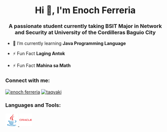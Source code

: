 <h1 align="center">Hi 👋, I'm Enoch Ferreria</h1>
<h3 align="center">A passionate student currently taking BSIT Major in Network and Security at University of the Cordilleras Baguio City</h3>

- 🌱 I’m currently learning **Java Programming Language**

- ⚡ Fun Fact **Laging Antok**
- ⚡ Fun Fact **Mahina sa Math**

<h3 align="left">Connect with me:</h3>
<p align="left">
<a href="https://fb.com/enoch ferreria" target="blank"><img align="center" src="https://raw.githubusercontent.com/rahuldkjain/github-profile-readme-generator/master/src/images/icons/Social/facebook.svg" alt="enoch ferreria" height="30" width="40" /></a>
<a href="https://instagram.com/taqyaki" target="blank"><img align="center" src="https://raw.githubusercontent.com/rahuldkjain/github-profile-readme-generator/master/src/images/icons/Social/instagram.svg" alt="taqyaki" height="30" width="40" /></a>
</p>

<h3 align="left">Languages and Tools:</h3>
<p align="left"> <a href="https://www.java.com" target="_blank" rel="noreferrer"> <img src="https://raw.githubusercontent.com/devicons/devicon/master/icons/java/java-original.svg" alt="java" width="40" height="40"/> </a> <a href="https://www.oracle.com/" target="_blank" rel="noreferrer"> <img src="https://raw.githubusercontent.com/devicons/devicon/master/icons/oracle/oracle-original.svg" alt="oracle" width="40" height="40"/> </a> </p>


<!---
codeni3n0ch/codeni3n0ch is a ✨ special ✨ repository because its `README.md` (this file) appears on your GitHub profile.
You can click the Preview link to take a look at your changes.
--->
